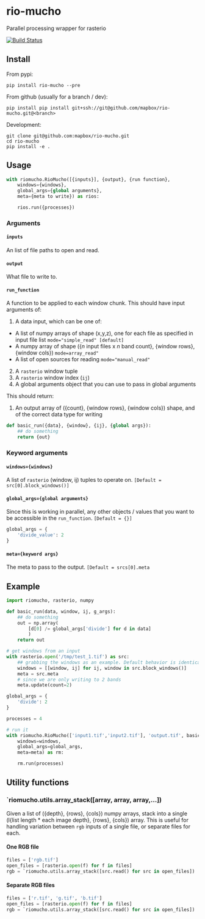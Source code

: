 # rio-mucho
Parallel processing wrapper for rasterio

[![Build Status](https://travis-ci.org/mapbox/rio-mucho.svg?branch=master)](https://travis-ci.org/mapbox/rio-mucho)

## Install

From pypi:

`pip install rio-mucho --pre`

From github (usually for a branch / dev):

`pip install pip install git+ssh://git@github.com/mapbox/rio-mucho.git@<branch>`

Development:

```
git clone git@github.com:mapbox/rio-mucho.git
cd rio-mucho
pip install -e .
```

## Usage

```python
with riomucho.RioMucho([{inputs}], {output}, {run function},
    windows={windows},
    global_args={global arguments}, 
    meta={meta to write}) as rios:

    rios.run({processes})
```

### Arguments

#### `inputs`

An list of file paths to open and read.

#### `output`

What file to write to.

#### `run_function`

A function to be applied to each window chunk. This should have input arguments of:

1. A data input, which can be one of:
 - A list of numpy arrays of shape (x,y,z), one for each file as specified in input file list `mode="simple_read" [default]`
 - A numpy array of shape ({_n_ input files x _n_ band count}, {window rows}, {window cols}) `mode=array_read"`
 - A list of open sources for reading `mode="manual_read"`
2. A `rasterio` window tuple
3. A `rasterio` window index (`ij`)
4. A global arguments object that you can use to pass in global arguments

This should return:

1. An output array of ({count}, {window rows}, {window cols}) shape, and of the correct data type for writing

```python
def basic_run({data}, {window}, {ij}, {global args}):
    ## do something
    return {out}
```

### Keyword arguments

#### `windows={windows}`

A list of `rasterio` (window, ij) tuples to operate on. `[Default = src[0].block_windows()]`

#### `global_args={global arguments}`

Since this is working in parallel, any other objects / values that you want to be accessible in the `run_function`. `[Default = {}]`

```python
global_args = {
    'divide_value': 2
}
```

#### `meta={keyword args}`

The meta to pass to the output. `[Default = srcs[0].meta`

## Example

```python
import riomucho, rasterio, numpy

def basic_run(data, window, ij, g_args):
    ## do something
    out = np.array(
        [d[0] /= global_args['divide'] for d in data]
        )
    return out

# get windows from an input
with rasterio.open('/tmp/test_1.tif') as src:
    ## grabbing the windows as an example. Default behavior is identical.
    windows = [[window, ij] for ij, window in src.block_windows()]
    meta = src.meta
    # since we are only writing to 2 bands
    meta.update(count=2)

global_args = {
    'divide': 2
}

processes = 4

# run it
with riomucho.RioMucho(['input1.tif','input2.tif'], 'output.tif', basic_run,
    windows=windows,
    global_args=global_args, 
    meta=meta) as rm:

    rm.run(processes)

```

## Utility functions

### `riomucho.utils.array_stack([array, array, array,...])

Given a list of ({depth}, {rows}, {cols}) numpy arrays, stack into a single (l{list length * each image depth}, {rows}, {cols}) array. This is useful for handling variation between `rgb` inputs of a single file, or separate files for each.

#### One RGB file

```python
files = ['rgb.tif']
open_files = [rasterio.open(f) for f in files]
rgb = `riomucho.utils.array_stack([src.read() for src in open_files])
```

#### Separate RGB files

```python
files = ['r.tif', 'g.tif', 'b.tif']
open_files = [rasterio.open(f) for f in files]
rgb = `riomucho.utils.array_stack([src.read() for src in open_files])
```